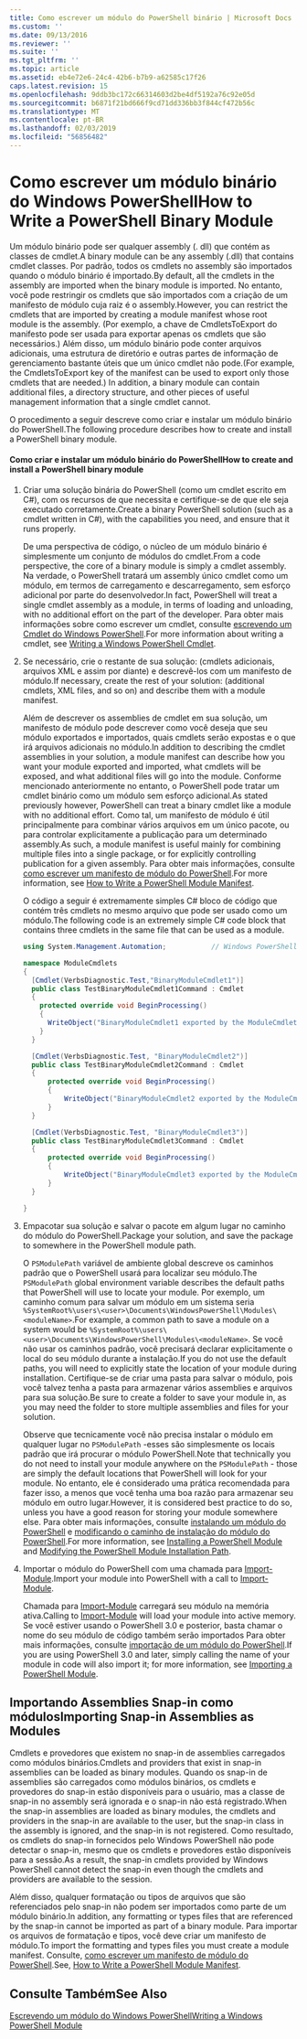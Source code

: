 ```yaml
---
title: Como escrever um módulo do PowerShell binário | Microsoft Docs
ms.custom: ''
ms.date: 09/13/2016
ms.reviewer: ''
ms.suite: ''
ms.tgt_pltfrm: ''
ms.topic: article
ms.assetid: eb4e72e6-24c4-42b6-b7b9-a62585c17f26
caps.latest.revision: 15
ms.openlocfilehash: 9ddb3bc172c66314603d2be4df5192a76c92e05d
ms.sourcegitcommit: b6871f21bd666f9cd71dd336bb3f844cf472b56c
ms.translationtype: MT
ms.contentlocale: pt-BR
ms.lasthandoff: 02/03/2019
ms.locfileid: "56856482"
---
```

# <a name="how-to-write-a-powershell-binary-module"></a><span data-ttu-id="872f6-102">Como escrever um módulo binário do Windows PowerShell</span><span class="sxs-lookup"><span data-stu-id="872f6-102">How to Write a PowerShell Binary Module</span></span>

<span data-ttu-id="872f6-103">Um módulo binário pode ser qualquer assembly (. dll) que contém as classes de cmdlet.</span><span class="sxs-lookup"><span data-stu-id="872f6-103">A binary module can be any assembly (.dll) that contains cmdlet classes.</span></span> <span data-ttu-id="872f6-104">Por padrão, todos os cmdlets no assembly são importados quando o módulo binário é importado.</span><span class="sxs-lookup"><span data-stu-id="872f6-104">By default, all the cmdlets in the assembly are imported when the binary module is imported.</span></span> <span data-ttu-id="872f6-105">No entanto, você pode restringir os cmdlets que são importados com a criação de um manifesto de módulo cuja raiz é o assembly.</span><span class="sxs-lookup"><span data-stu-id="872f6-105">However, you can restrict the cmdlets that are imported by creating a module manifest whose root module is the assembly.</span></span> <span data-ttu-id="872f6-106">(Por exemplo, a chave de CmdletsToExport do manifesto pode ser usada para exportar apenas os cmdlets que são necessários.) Além disso, um módulo binário pode conter arquivos adicionais, uma estrutura de diretório e outras partes de informação de gerenciamento bastante úteis que um único cmdlet não pode.</span><span class="sxs-lookup"><span data-stu-id="872f6-106">(For example, the CmdletsToExport key of the manifest can be used to export only those cmdlets that are needed.) In addition, a binary module can contain additional files, a directory structure, and other pieces of useful management information that a single cmdlet cannot.</span></span>

<span data-ttu-id="872f6-107">O procedimento a seguir descreve como criar e instalar um módulo binário do PowerShell.</span><span class="sxs-lookup"><span data-stu-id="872f6-107">The following procedure describes how to create and install a PowerShell binary module.</span></span>

#### <a name="how-to-create-and-install-a-powershell-binary-module"></a><span data-ttu-id="872f6-108">Como criar e instalar um módulo binário do PowerShell</span><span class="sxs-lookup"><span data-stu-id="872f6-108">How to create and install a PowerShell binary module</span></span>

1. <span data-ttu-id="872f6-109">Criar uma solução binária do PowerShell (como um cmdlet escrito em C#), com os recursos de que necessita e certifique-se de que ele seja executado corretamente.</span><span class="sxs-lookup"><span data-stu-id="872f6-109">Create a binary PowerShell solution (such as a cmdlet written in C#), with the capabilities you need, and ensure that it runs properly.</span></span>

   <span data-ttu-id="872f6-110">De uma perspectiva de código, o núcleo de um módulo binário é simplesmente um conjunto de módulos do cmdlet.</span><span class="sxs-lookup"><span data-stu-id="872f6-110">From a code perspective, the core of a binary module is simply a cmdlet assembly.</span></span> <span data-ttu-id="872f6-111">Na verdade, o PowerShell tratará um assembly único cmdlet como um módulo, em termos de carregamento e descarregamento, sem esforço adicional por parte do desenvolvedor.</span><span class="sxs-lookup"><span data-stu-id="872f6-111">In fact, PowerShell will treat a single cmdlet assembly as a module, in terms of loading and unloading, with no additional effort on the part of the developer.</span></span> <span data-ttu-id="872f6-112">Para obter mais informações sobre como escrever um cmdlet, consulte [escrevendo um Cmdlet do Windows PowerShell](../cmdlet/writing-a-windows-powershell-cmdlet.md).</span><span class="sxs-lookup"><span data-stu-id="872f6-112">For more information about writing a cmdlet, see [Writing a Windows PowerShell Cmdlet](../cmdlet/writing-a-windows-powershell-cmdlet.md).</span></span>

2. <span data-ttu-id="872f6-113">Se necessário, crie o restante de sua solução: (cmdlets adicionais, arquivos XML e assim por diante) e descrevê-los com um manifesto de módulo.</span><span class="sxs-lookup"><span data-stu-id="872f6-113">If necessary, create the rest of your solution: (additional cmdlets, XML files, and so on) and describe them with a module manifest.</span></span>

   <span data-ttu-id="872f6-114">Além de descrever os assemblies de cmdlet em sua solução, um manifesto de módulo pode descrever como você deseja que seu módulo exportados e importados, quais cmdlets serão expostas e o que irá arquivos adicionais no módulo.</span><span class="sxs-lookup"><span data-stu-id="872f6-114">In addition to describing the cmdlet assemblies in your solution, a module manifest can describe how you want your module exported and imported, what cmdlets will be exposed, and what additional files will go into the module.</span></span> <span data-ttu-id="872f6-115">Conforme mencionado anteriormente no entanto, o PowerShell pode tratar um cmdlet binário como um módulo sem esforço adicional.</span><span class="sxs-lookup"><span data-stu-id="872f6-115">As stated previously however, PowerShell can treat a binary cmdlet like a module with no additional effort.</span></span> <span data-ttu-id="872f6-116">Como tal, um manifesto de módulo é útil principalmente para combinar vários arquivos em um único pacote, ou para controlar explicitamente a publicação para um determinado assembly.</span><span class="sxs-lookup"><span data-stu-id="872f6-116">As such, a module manifest is useful mainly for combining multiple files into a single package, or for explicitly controlling publication for a given assembly.</span></span> <span data-ttu-id="872f6-117">Para obter mais informações, consulte [como escrever um manifesto de módulo do PowerShell](http://msdn.microsoft.com/en-us/abe4c24b-e64e-4a61-81d5-18c4fceba0b6).</span><span class="sxs-lookup"><span data-stu-id="872f6-117">For more information, see [How to Write a PowerShell Module Manifest](http://msdn.microsoft.com/en-us/abe4c24b-e64e-4a61-81d5-18c4fceba0b6).</span></span>

   <span data-ttu-id="872f6-118">O código a seguir é extremamente simples C# bloco de código que contém três cmdlets no mesmo arquivo que pode ser usado como um módulo.</span><span class="sxs-lookup"><span data-stu-id="872f6-118">The following code is an extremely simple C# code block that contains three cmdlets in the same file that can be used as a module.</span></span>

   ```csharp
   using System.Management.Automation;           // Windows PowerShell namespace.

   namespace ModuleCmdlets
   {
     [Cmdlet(VerbsDiagnostic.Test,"BinaryModuleCmdlet1")]
     public class TestBinaryModuleCmdlet1Command : Cmdlet
     {
       protected override void BeginProcessing()
       {
         WriteObject("BinaryModuleCmdlet1 exported by the ModuleCmdlets module.");
       }
     }

     [Cmdlet(VerbsDiagnostic.Test, "BinaryModuleCmdlet2")]
     public class TestBinaryModuleCmdlet2Command : Cmdlet
     {
         protected override void BeginProcessing()
         {
             WriteObject("BinaryModuleCmdlet2 exported by the ModuleCmdlets module.");
         }
     }

     [Cmdlet(VerbsDiagnostic.Test, "BinaryModuleCmdlet3")]
     public class TestBinaryModuleCmdlet3Command : Cmdlet
     {
         protected override void BeginProcessing()
         {
             WriteObject("BinaryModuleCmdlet3 exported by the ModuleCmdlets module.");
         }
     }

   }
   ```

3. <span data-ttu-id="872f6-119">Empacotar sua solução e salvar o pacote em algum lugar no caminho do módulo do PowerShell.</span><span class="sxs-lookup"><span data-stu-id="872f6-119">Package your solution, and save the package to somewhere in the PowerShell module path.</span></span>

   <span data-ttu-id="872f6-120">O `PSModulePath` variável de ambiente global descreve os caminhos padrão que o PowerShell usará para localizar seu módulo.</span><span class="sxs-lookup"><span data-stu-id="872f6-120">The `PSModulePath` global environment variable describes the default paths that PowerShell will use to locate your module.</span></span> <span data-ttu-id="872f6-121">Por exemplo, um caminho comum para salvar um módulo em um sistema seria `%SystemRoot%\users\<user>\Documents\WindowsPowerShell\Modules\<moduleName>`.</span><span class="sxs-lookup"><span data-stu-id="872f6-121">For example, a common path to save a module on a system would be `%SystemRoot%\users\<user>\Documents\WindowsPowerShell\Modules\<moduleName>`.</span></span> <span data-ttu-id="872f6-122">Se você não usar os caminhos padrão, você precisará declarar explicitamente o local do seu módulo durante a instalação.</span><span class="sxs-lookup"><span data-stu-id="872f6-122">If you do not use the default paths, you will need to explicitly state the location of your module during installation.</span></span> <span data-ttu-id="872f6-123">Certifique-se de criar uma pasta para salvar o módulo, pois você talvez tenha a pasta para armazenar vários assemblies e arquivos para sua solução.</span><span class="sxs-lookup"><span data-stu-id="872f6-123">Be sure to create a folder to save your module in, as you may need the folder to store multiple assemblies and files for your solution.</span></span>

   <span data-ttu-id="872f6-124">Observe que tecnicamente você não precisa instalar o módulo em qualquer lugar no `PSModulePath` -esses são simplesmente os locais padrão que irá procurar o módulo PowerShell.</span><span class="sxs-lookup"><span data-stu-id="872f6-124">Note that technically you do not need to install your module anywhere on the `PSModulePath` - those are simply the default locations that PowerShell will look for your module.</span></span> <span data-ttu-id="872f6-125">No entanto, ele é considerado uma prática recomendada para fazer isso, a menos que você tenha uma boa razão para armazenar seu módulo em outro lugar.</span><span class="sxs-lookup"><span data-stu-id="872f6-125">However, it is considered best practice to do so, unless you have a good reason for storing your module somewhere else.</span></span> <span data-ttu-id="872f6-126">Para obter mais informações, consulte [instalando um módulo do PowerShell](./installing-a-powershell-module.md) e [modificando o caminho de instalação do módulo do PowerShell](./modifying-the-psmodulepath-installation-path.md).</span><span class="sxs-lookup"><span data-stu-id="872f6-126">For more information, see [Installing a PowerShell Module](./installing-a-powershell-module.md) and [Modifying the PowerShell Module Installation Path](./modifying-the-psmodulepath-installation-path.md).</span></span>

4. <span data-ttu-id="872f6-127">Importar o módulo do PowerShell com uma chamada para [Import-Module](/powershell/module/Microsoft.PowerShell.Core/Import-Module).</span><span class="sxs-lookup"><span data-stu-id="872f6-127">Import your module into PowerShell with a call to [Import-Module](/powershell/module/Microsoft.PowerShell.Core/Import-Module).</span></span>

   <span data-ttu-id="872f6-128">Chamada para [Import-Module](/powershell/module/Microsoft.PowerShell.Core/Import-Module) carregará seu módulo na memória ativa.</span><span class="sxs-lookup"><span data-stu-id="872f6-128">Calling to [Import-Module](/powershell/module/Microsoft.PowerShell.Core/Import-Module) will load your module into active memory.</span></span> <span data-ttu-id="872f6-129">Se você estiver usando o PowerShell 3.0 e posterior, basta chamar o nome do seu módulo de código também serão importados Para obter mais informações, consulte [importação de um módulo do PowerShell](./importing-a-powershell-module.md).</span><span class="sxs-lookup"><span data-stu-id="872f6-129">If you are using PowerShell 3.0 and later, simply calling the name of your module in code will also import it; for more information, see [Importing a PowerShell Module](./importing-a-powershell-module.md).</span></span>

## <a name="importing-snap-in-assemblies-as-modules"></a><span data-ttu-id="872f6-130">Importando Assemblies Snap-in como módulos</span><span class="sxs-lookup"><span data-stu-id="872f6-130">Importing Snap-in Assemblies as Modules</span></span>

<span data-ttu-id="872f6-131">Cmdlets e provedores que existem no snap-in de assemblies carregados como módulos binários.</span><span class="sxs-lookup"><span data-stu-id="872f6-131">Cmdlets and providers that exist in snap-in assemblies can be loaded as binary modules.</span></span> <span data-ttu-id="872f6-132">Quando os snap-in de assemblies são carregados como módulos binários, os cmdlets e provedores do snap-in estão disponíveis para o usuário, mas a classe de snap-in no assembly será ignorada e o snap-in não está registrado.</span><span class="sxs-lookup"><span data-stu-id="872f6-132">When the snap-in assemblies are loaded as binary modules, the cmdlets and providers in the snap-in are available to the user, but the snap-in class in the assembly is ignored, and the snap-in is not registered.</span></span> <span data-ttu-id="872f6-133">Como resultado, os cmdlets do snap-in fornecidos pelo Windows PowerShell não pode detectar o snap-in, mesmo que os cmdlets e provedores estão disponíveis para a sessão.</span><span class="sxs-lookup"><span data-stu-id="872f6-133">As a result, the snap-in cmdlets provided by Windows PowerShell cannot detect the snap-in even though the cmdlets and providers are available to the session.</span></span>

<span data-ttu-id="872f6-134">Além disso, qualquer formatação ou tipos de arquivos que são referenciados pelo snap-in não podem ser importados como parte de um módulo binário.</span><span class="sxs-lookup"><span data-stu-id="872f6-134">In addition, any formatting or types files that are referenced by the snap-in cannot be imported as part of a binary module.</span></span> <span data-ttu-id="872f6-135">Para importar os arquivos de formatação e tipos, você deve criar um manifesto de módulo.</span><span class="sxs-lookup"><span data-stu-id="872f6-135">To import the formatting and types files you must create a module manifest.</span></span> <span data-ttu-id="872f6-136">Consulte, [como escrever um manifesto de módulo do PowerShell](http://msdn.microsoft.com/en-us/abe4c24b-e64e-4a61-81d5-18c4fceba0b6).</span><span class="sxs-lookup"><span data-stu-id="872f6-136">See, [How to Write a PowerShell Module Manifest](http://msdn.microsoft.com/en-us/abe4c24b-e64e-4a61-81d5-18c4fceba0b6).</span></span>

## <a name="see-also"></a><span data-ttu-id="872f6-137">Consulte Também</span><span class="sxs-lookup"><span data-stu-id="872f6-137">See Also</span></span>

[<span data-ttu-id="872f6-138">Escrevendo um módulo do Windows PowerShell</span><span class="sxs-lookup"><span data-stu-id="872f6-138">Writing a Windows PowerShell Module</span></span>](./writing-a-windows-powershell-module.md)

